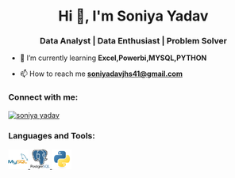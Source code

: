  <h1 align="center">Hi 👋, I'm Soniya Yadav</h1>
<h3 align="center">Data Analyst | Data Enthusiast | Problem Solver</h3>

- 🌱 I’m currently learning **Excel,Powerbi,MYSQL,PYTHON**

- 📫 How to reach me **soniyadavjhs41@gmail.com**

<h3 align="left">Connect with me:</h3>
<p align="left">
<a href="https://linkedin.com/in/soniya yadav" target="blank"><img align="center" src="https://raw.githubusercontent.com/rahuldkjain/github-profile-readme-generator/master/src/images/icons/Social/linked-in-alt.svg" alt="soniya yadav" height="30" width="40" /></a>
</p>

<h3 align="left">Languages and Tools:</h3>
<p align="left"> <a href="https://www.mysql.com/" target="_blank" rel="noreferrer"> <img src="https://raw.githubusercontent.com/devicons/devicon/master/icons/mysql/mysql-original-wordmark.svg" alt="mysql" width="40" height="40"/> </a> <a href="https://www.postgresql.org" target="_blank" rel="noreferrer"> <img src="https://raw.githubusercontent.com/devicons/devicon/master/icons/postgresql/postgresql-original-wordmark.svg" alt="postgresql" width="40" height="40"/> </a> <a href="https://www.python.org" target="_blank" rel="noreferrer"> <img src="https://raw.githubusercontent.com/devicons/devicon/master/icons/python/python-original.svg" alt="python" width="40" height="40"/> </a> </p>
